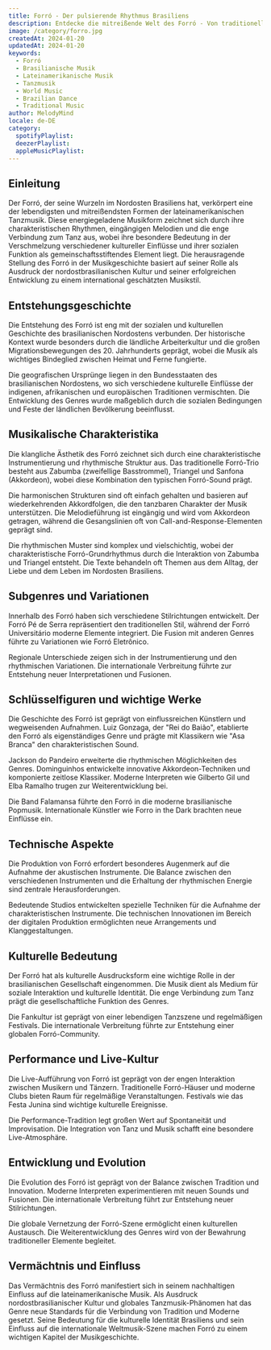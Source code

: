```yaml
---
title: Forró - Der pulsierende Rhythmus Brasiliens
description: Entdecke die mitreißende Welt des Forró - Von traditionellen Wurzeln zur globalen Tanzmusik
image: /category/forro.jpg
createdAt: 2024-01-20
updatedAt: 2024-01-20
keywords:
  - Forró
  - Brasilianische Musik
  - Lateinamerikanische Musik
  - Tanzmusik
  - World Music
  - Brazilian Dance
  - Traditional Music
author: MelodyMind
locale: de-DE
category:
  spotifyPlaylist: 
  deezerPlaylist: 
  appleMusicPlaylist: 
---
```


## Einleitung

Der Forró, der seine Wurzeln im Nordosten Brasiliens hat, verkörpert eine der lebendigsten und mitreißendsten Formen der lateinamerikanischen Tanzmusik. Diese energiegeladene Musikform zeichnet sich durch ihre charakteristischen Rhythmen, eingängigen Melodien und die enge Verbindung zum Tanz aus, wobei ihre besondere Bedeutung in der Verschmelzung verschiedener kultureller Einflüsse und ihrer sozialen Funktion als gemeinschaftsstiftendes Element liegt. Die herausragende Stellung des Forró in der Musikgeschichte basiert auf seiner Rolle als Ausdruck der nordostbrasilianischen Kultur und seiner erfolgreichen Entwicklung zu einem international geschätzten Musikstil.

## Entstehungsgeschichte

Die Entstehung des Forró ist eng mit der sozialen und kulturellen Geschichte des brasilianischen Nordostens verbunden. Der historische Kontext wurde besonders durch die ländliche Arbeiterkultur und die großen Migrationsbewegungen des 20. Jahrhunderts geprägt, wobei die Musik als wichtiges Bindeglied zwischen Heimat und Ferne fungierte.

Die geografischen Ursprünge liegen in den Bundesstaaten des brasilianischen Nordostens, wo sich verschiedene kulturelle Einflüsse der indigenen, afrikanischen und europäischen Traditionen vermischten. Die Entwicklung des Genres wurde maßgeblich durch die sozialen Bedingungen und Feste der ländlichen Bevölkerung beeinflusst.

## Musikalische Charakteristika

Die klangliche Ästhetik des Forró zeichnet sich durch eine charakteristische Instrumentierung und rhythmische Struktur aus. Das traditionelle Forró-Trio besteht aus Zabumba (zweifellige Basstrommel), Triangel und Sanfona (Akkordeon), wobei diese Kombination den typischen Forró-Sound prägt.

Die harmonischen Strukturen sind oft einfach gehalten und basieren auf wiederkehrenden Akkordfolgen, die den tanzbaren Charakter der Musik unterstützen. Die Melodieführung ist eingängig und wird vom Akkordeon getragen, während die Gesangslinien oft von Call-and-Response-Elementen geprägt sind.

Die rhythmischen Muster sind komplex und vielschichtig, wobei der charakteristische Forró-Grundrhythmus durch die Interaktion von Zabumba und Triangel entsteht. Die Texte behandeln oft Themen aus dem Alltag, der Liebe und dem Leben im Nordosten Brasiliens.

## Subgenres und Variationen

Innerhalb des Forró haben sich verschiedene Stilrichtungen entwickelt. Der Forró Pé de Serra repräsentiert den traditionellen Stil, während der Forró Universitário moderne Elemente integriert. Die Fusion mit anderen Genres führte zu Variationen wie Forró Eletrônico.

Regionale Unterschiede zeigen sich in der Instrumentierung und den rhythmischen Variationen. Die internationale Verbreitung führte zur Entstehung neuer Interpretationen und Fusionen.

## Schlüsselfiguren und wichtige Werke

Die Geschichte des Forró ist geprägt von einflussreichen Künstlern und wegweisenden Aufnahmen. Luiz Gonzaga, der "Rei do Baião", etablierte den Forró als eigenständiges Genre und prägte mit Klassikern wie "Asa Branca" den charakteristischen Sound.

Jackson do Pandeiro erweiterte die rhythmischen Möglichkeiten des Genres. Dominguinhos entwickelte innovative Akkordeon-Techniken und komponierte zeitlose Klassiker. Moderne Interpreten wie Gilberto Gil und Elba Ramalho trugen zur Weiterentwicklung bei.

Die Band Falamansa führte den Forró in die moderne brasilianische Popmusik. Internationale Künstler wie Forro in the Dark brachten neue Einflüsse ein.

## Technische Aspekte

Die Produktion von Forró erfordert besonderes Augenmerk auf die Aufnahme der akustischen Instrumente. Die Balance zwischen den verschiedenen Instrumenten und die Erhaltung der rhythmischen Energie sind zentrale Herausforderungen.

Bedeutende Studios entwickelten spezielle Techniken für die Aufnahme der charakteristischen Instrumente. Die technischen Innovationen im Bereich der digitalen Produktion ermöglichten neue Arrangements und Klanggestaltungen.

## Kulturelle Bedeutung

Der Forró hat als kulturelle Ausdrucksform eine wichtige Rolle in der brasilianischen Gesellschaft eingenommen. Die Musik dient als Medium für soziale Interaktion und kulturelle Identität. Die enge Verbindung zum Tanz prägt die gesellschaftliche Funktion des Genres.

Die Fankultur ist geprägt von einer lebendigen Tanzszene und regelmäßigen Festivals. Die internationale Verbreitung führte zur Entstehung einer globalen Forró-Community.

## Performance und Live-Kultur

Die Live-Aufführung von Forró ist geprägt von der engen Interaktion zwischen Musikern und Tänzern. Traditionelle Forró-Häuser und moderne Clubs bieten Raum für regelmäßige Veranstaltungen. Festivals wie das Festa Junina sind wichtige kulturelle Ereignisse.

Die Performance-Tradition legt großen Wert auf Spontaneität und Improvisation. Die Integration von Tanz und Musik schafft eine besondere Live-Atmosphäre.

## Entwicklung und Evolution

Die Evolution des Forró ist geprägt von der Balance zwischen Tradition und Innovation. Moderne Interpreten experimentieren mit neuen Sounds und Fusionen. Die internationale Verbreitung führt zur Entstehung neuer Stilrichtungen.

Die globale Vernetzung der Forró-Szene ermöglicht einen kulturellen Austausch. Die Weiterentwicklung des Genres wird von der Bewahrung traditioneller Elemente begleitet.

## Vermächtnis und Einfluss

Das Vermächtnis des Forró manifestiert sich in seinem nachhaltigen Einfluss auf die lateinamerikanische Musik. Als Ausdruck nordostbrasilianischer Kultur und globales Tanzmusik-Phänomen hat das Genre neue Standards für die Verbindung von Tradition und Moderne gesetzt. Seine Bedeutung für die kulturelle Identität Brasiliens und sein Einfluss auf die internationale Weltmusik-Szene machen Forró zu einem wichtigen Kapitel der Musikgeschichte.
